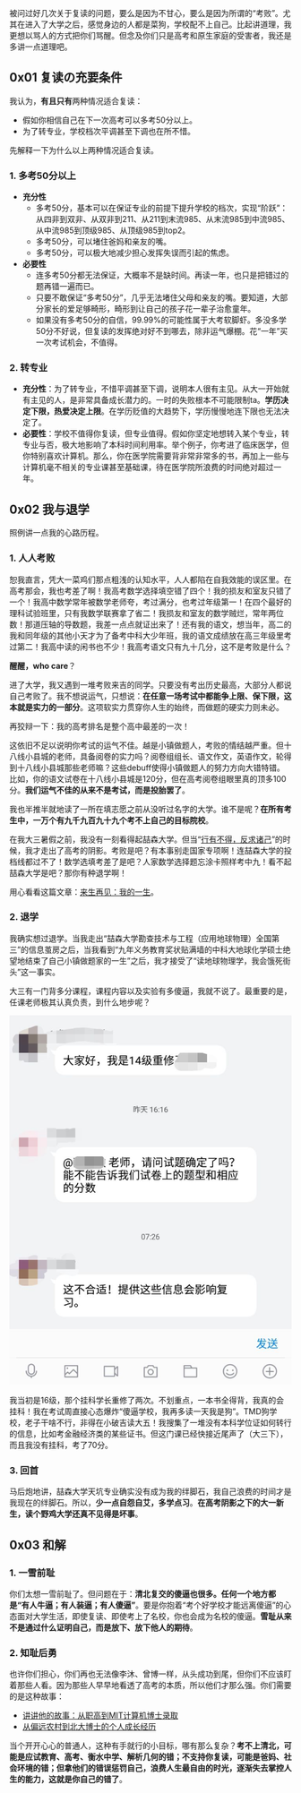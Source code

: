 被问过好几次关于复读的问题，要么是因为不甘心，要么是因为所谓的“考败”。尤其在进入了大学之后，感觉身边的人都是菜狗，学校配不上自己。比起讲道理，我更想以骂人的方式把你们骂醒。但念及你们只是高考和原生家庭的受害者，我还是多讲一点道理吧。

## 0x01 复读の充要条件

我认为，**有且只有**两种情况适合复读：

- 假如你相信自己在下一次高考可以多考50分以上。
- 为了转专业，学校档次平调甚至下调也在所不惜。

先解释一下为什么以上两种情况适合复读。

### 1. 多考50分以上

- **充分性**
  - 多考50分，基本可以在保证专业的前提下提升学校的档次，实现“阶跃”：从四非到双非、从双非到211、从211到末流985、从末流985到中流985、从中流985到顶级985、从顶级985到top2。
  - 多考50分，可以堵住爸妈和亲友的嘴。
  - 多考50分，可以极大地减少担心发挥失误而引起的焦虑。
- **必要性**
  - 连多考50分都无法保证，大概率不是缺时间。再读一年，也只是把错过的题再错一遍而已。
  - 只要不敢保证“多考50分”，几乎无法堵住父母和亲友的嘴。要知道，大部分家长的爱足够畸形，畸形到让自己的孩子花一辈子治愈童年。
  - 如果没有多考50分的自信，99.99%的可能性属于大考软脚虾。多没多学50分不好说，但复读的发挥绝对好不到哪去，除非运气爆棚。花“一年”买一次考试机会，不值得。

### 2. 转专业

- **充分性**：为了转专业，不惜平调甚至下调，说明本人很有主见。从大一开始就有主见的人，是非常具备成长潜力的。一时的失败根本不可能限制ta。**学历决定下限，热爱决定上限**。在学历贬值的大趋势下，学历慢慢地连下限也无法决定了。
- **必要性**：学校不值得你复读，但专业值得。假如你坚定地想转入某个专业，转专业与否，极大地影响了本科时间利用率。举个例子，你考进了临床医学，但你特别喜欢计算机。那么，你在医学院需要背非常非常多的书，再加上一些与计算机毫不相关的专业课甚至基础课，待在医学院所浪费的时间绝对超过一年。

## 0x02 我与退学

照例讲一点我的心路历程。

### 1. 人人考败

恕我直言，凭大一菜鸡们那点粗浅的认知水平，人人都陷在自我效能的误区里。在高考那会，我也考差了啊！我高考数学选择填空错了四个！我的损友和室友只错了一个！我高中数学常年被数学老师夸，考过满分，也考过年级第一！在四个最好的理科试验班里，只有我数学联赛拿了省二！我损友和室友的数学贼烂，常年两位数！那道压轴的导数题，我差一点点就证出来了！还有我的语文，想当年，高二的我和同年级的其他小天才为了备考中科大少年班，我的语文成绩放在高三年级里考过第二！我高中读的闲书也不少！我高考语文只有九十几分，这不是考败是什么？

**醒醒，who care**？

进了大学，我又遇到一堆考败来吉的同学。只要没有考出历史最高，大部分人都说自己考败了。我不想说运气，只想说：**在任意一场考试中都能争上限、保下限，这本就是实力的一部分**。这项软实力贯穿你人生的始终，而做题的硬实力则未必。

再狡辩一下：我的高考排名是整个高中最差的一次！

这依旧不足以说明你考试的运气不佳。越是小镇做题人，考败的情结越严重。但十八线小县城的老师，具备阅卷的实力吗？阅卷组组长、语文作文，英语作文，轮得到十八线小县城那些老师嘛？这些debuff使得小镇做题人的努力方向大错特错。比如，你的语文试卷在十八线小县城是120分，但在高考阅卷组眼里真的顶多100分。**我们运气不佳的从来不是考试，而是投胎罢了**。

我也半推半就地读了一所在填志愿之前从没听过名字的大学。谁不是呢？**在所有考生中，一万个有九千九百九十九个考不上自己的目标院校**。

在我大三暑假之前，我没有一刻看得起喆森大学。但当“[行有不得，反求诸己](https://zhuanlan.zhihu.com/p/553424639)”的时候，我才走出了高考的阴影。考败是吧？有本事别走国家专项啊！连喆森大学的投档线都过不了！数学选填考差了是吧？人家数学选择题忘涂卡照样考中九！看不起喆森大学是吧？那你有种退学啊！

用心看看这篇文章：[来生再见：我的一生](https://zhuanlan.zhihu.com/p/187352456)。

### 2. 退学

我确实想过退学。当我走出“喆森大学勘查技术与工程（应用地球物理）全国第三”的信息茧房之后，当我看到“九年义务教育奖状贴满墙的中科大地球化学硕士绝望地结束了自己小镇做题家的一生”之后，我才接受了“读地球物理学，我会饿死街头”这一事实。

大三有一门背多分课程，课程内容以及实验有多傻逼，我就不说了。最重要的是，任课老师极其认真负责，到什么地步呢？

![img](https://github.com/Anticorianderist/blog/blob/main/0.%20Supportive%20Directory/%E5%89%8D%E5%B0%98%20-%20%E6%B5%8B%E4%BA%95%E6%98%AF%E6%9C%AC%E7%A7%91%E7%9A%84%E7%8F%A0%E7%A9%86%E6%9C%97%E7%8E%9B%E5%B3%B0.jpeg)

我当初是16级，那个挂科学长重修了两次。不划重点，一本书全得背，我真的会挂科！我在考试周直接心态爆炸“傻逼学校，我再多读一天我是狗”。TMD狗学校，老子干啥不行，非得在小破吉读大五！我搜集了一堆没有本科学位证如何转行的信息，比如考金融经济类的某些证书。但这门课已经快接近尾声了（大三下），而且我没有挂科，考了70分。

### 3. 回首

马后炮地讲，喆森大学天坑专业确实没有成为我的绊脚石，我自己浪费的时间才是我现在的绊脚石。所以，**少一点自怨自艾，多学点习**。**在高考阴影之下的大一新生，读个野鸡大学还真不见得是坏事**。

## 0x03 和解

### 1. 一雪前耻

你们太想一雪前耻了。但问题在于：**清北复交的傻逼也很多。任何一个地方都是“有人牛逼；有人装逼；有人傻逼”**。要是你抱着“考个好学校才能远离傻逼”的心态面对大学生活，即使复读、即使考上了名校，你也会成为名校的傻逼。**雪耻从来不是通过什么证明自己，而是放下、放下他人的期待**。

### 2. 知耻后勇

也许你们担心，你们再也无法像李沐、曾博一样，从头成功到尾，但你们不应该盯着那些人看。因为那些人早早地看透了高考的本质，所以他们才那么强。你们需要的是这种故事：

+ [讲讲他的故事：从职高到MIT计算机博士录取](https://zhuanlan.zhihu.com/p/360390223)
+ [从偏远农村到北大博士的个人成长经历](https://www.bilibili.com/video/BV134411H7HT)

当个开开心心的普通人，这种有手就行的小目标，哪有那么复杂？**考不上清北，可能是应试教育、高考、衡水中学、解析几何的错；不支持你复读，可能是爸妈、社会环境的错；但拿他们的错误惩罚自己，浪费人生最自由的时光，逐渐失去掌控人生的能力，这就是你自己的错了**。
